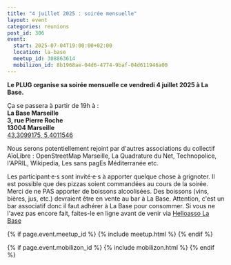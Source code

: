 ```yaml
---
title: "4 juillet 2025 : soirée mensuelle"
layout: event
categories: reunions
post_id: 306
event:
  start: 2025-07-04T19:00:00+02:00
  location: la-base
  meetup_id: 308863614
  mobilizon_id: 8b1968ae-04d6-4774-9baf-04d611946a00
---
```


**Le PLUG organise sa soirée mensuelle ce vendredi 4 juillet 2025 à La Base.**

Ça se passera à partir de 19h à :  
**La Base Marseille**  
**3, rue Pierre Roche**  
**13004 Marseille**  
[43,3099175, 5,4011546](https://www.openstreetmap.org/node/7266092587)

Nous serons potentiellement rejoint par d'autres associations du collectif AïoLibre : OpenStreetMap Marseille, La Quadrature du Net, Technopolice, l'APRIL, Wikipedia, Les sans pagEs Méditerranée etc.

Les participant·e·s sont invité·e·s à apporter quelque chose à grignoter.
Il est possible que des pizzas soient commandées au cours de la soirée.
Merci de ne PAS apporter de boissons alcoolisées.
Des boissons (vins, bières, jus, etc.) devraient être en vente au bar à La Base.
Attention, c'est un bar associatif donc il faut adhérer à La Base pour consommer.
Si vous ne l'avez pas encore fait, faites-le en ligne avant de venir via
[Helloasso La Base](https://www.helloasso.com/associations/la-base-marseille/adhesions/adhesion-a-la-base-marseille-2025-2)

{% if page.event.meetup_id %}
  {% include meetup.html %}
{% endif %}

{% if page.event.mobilizon_id %}
  {% include mobilizon.html %}
{% endif %}
